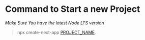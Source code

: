 # Command to Start a new Project

_Make Sure You have the latest Node LTS version_

> npx create-next-app [PROJECT_NAME](https://nextjs.org/learn/basics/create-nextjs-app/setup).
